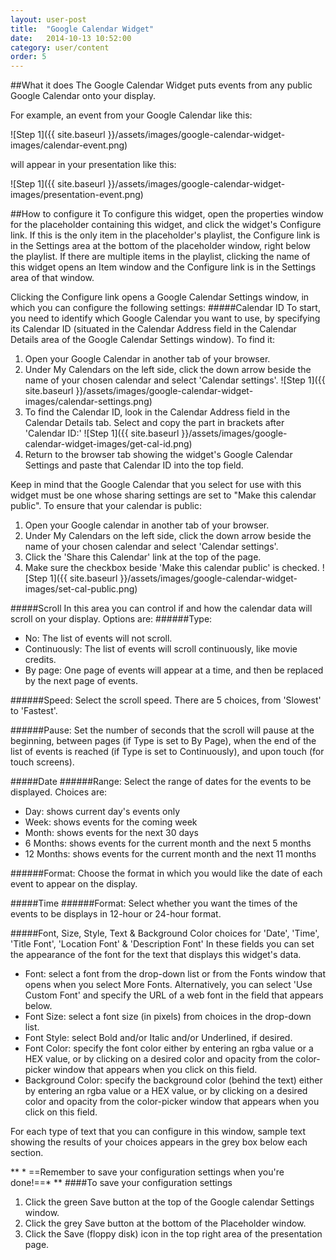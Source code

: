 ```yaml
---
layout: user-post
title:  "Google Calendar Widget"
date:   2014-10-13 10:52:00
category: user/content
order: 5
---
```


##What it does
The Google Calendar Widget puts events from any public Google Calendar onto your display.

For example, an event from your Google Calendar like this:

  ![Step 1]({{ site.baseurl }}/assets/images/google-calendar-widget-images/calendar-event.png)

will appear in your presentation like this:

![Step 1]({{ site.baseurl }}/assets/images/google-calendar-widget-images/presentation-event.png)

##How to configure it
To configure this widget, open the properties window for the placeholder containing this widget, and click the widget's Configure link.  If this is the only item in the placeholder's playlist, the Configure link is in the Settings area at the bottom of the placeholder window, right below the playlist. If there are multiple items in the playlist, clicking the name of this widget opens an Item window and the Configure link is in the Settings area of that window.

Clicking the Configure link opens a Google Calendar Settings window, in which you can configure the following settings:
#####Calendar ID
To start, you need to identify which Google Calendar you want to use, by specifying its Calendar ID (situated in the Calendar Address field in the Calendar Details area of the Google Calendar Settings window).  To find it:

1. Open your Google Calendar in another tab of your browser.
2. Under My Calendars on the left side, click the down arrow beside the name of your chosen calendar and select 'Calendar settings'.
![Step 1]({{ site.baseurl }}/assets/images/google-calendar-widget-images/calendar-settings.png)
3. To find the Calendar ID, look in the Calendar Address field in the Calendar Details tab. Select and copy the part in brackets after 'Calendar ID:'
![Step 1]({{ site.baseurl }}/assets/images/google-calendar-widget-images/get-cal-id.png)
4. Return to the browser tab showing the widget's Google Calendar Settings and paste that Calendar ID into the top field.

Keep in mind that the Google Calendar that you select for use with this widget must be one whose sharing settings are set to "Make this calendar public". To ensure that your calendar is public:

1. Open your Google calendar in another tab of your browser.
2. Under My Calendars on the left side, click the down arrow beside the name of your chosen calendar and select 'Calendar settings'.
3. Click the 'Share this Calendar' link at the top of the page.
4. Make sure the checkbox beside 'Make this calendar public' is checked.
![Step 1]({{ site.baseurl }}/assets/images/google-calendar-widget-images/set-cal-public.png)

#####Scroll
In this area you can control if and how the calendar data will scroll on your display. Options are:
######Type:
- No: The list of events will not scroll.
- Continuously: The list of events will scroll continuously, like movie credits.
- By page: One page of events will appear at a time, and then be replaced by the next page of events.

######Speed:
Select the scroll speed.  There are 5 choices, from 'Slowest' to 'Fastest'.

######Pause:
Set the number of seconds that the scroll will pause at the beginning, between pages (if Type is set to By Page), when the end of the list of events is reached (if Type is set to Continuously), and upon touch (for touch screens).

#####Date
######Range:
Select the range of dates for the events to be displayed.  Choices are:
- Day: shows current day's events only
- Week: shows events for the coming week
- Month: shows events for the next 30 days
- 6 Months: shows events for the current month and the next 5 months
- 12 Months: shows events for the current month and the next 11 months

######Format:
Choose the format in which you would like the date of each event to appear on the display.

#####Time
######Format:
Select whether you want the times of the events to be displays in 12-hour or 24-hour format.

#####Font, Size, Style, Text & Background Color choices for 'Date', 'Time', 'Title Font', 'Location Font' & 'Description Font'
In these fields you can set the appearance of the font for the text that displays this widget's data. 
- Font: select a font from the drop-down list or from the Fonts window that opens when you select More Fonts.  Alternatively, you can select 'Use Custom Font' and specify the URL of a web font in the field that appears below.
- Font Size: select a font size (in pixels) from choices in the drop-down list.
- Font Style: select Bold and/or Italic and/or Underlined, if desired.
- Font Color: specify the font color either by entering an rgba value or a HEX value, or by clicking on a desired color and opacity from the color-picker window that appears when you click on this field.
- Background Color: specify the background color (behind the text) either by entering an rgba value or a HEX value, or by clicking on a desired color and opacity from the color-picker window that appears when you click on this field.

For each type of text that you can configure in this window, sample text showing the results of your choices appears in the grey box below each section.

** * ==Remember to save your configuration settings when you're done!==* ** 
####To save your configuration settings
1. Click the green Save button at the top of the Google calendar Settings window.
2. Click the grey Save button at the bottom of the Placeholder window.
3. Click the Save (floppy disk) icon in the top right area of the presentation page.
